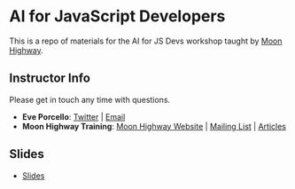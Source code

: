 # AI for JavaScript Developers

This is a repo of materials for the AI for JS Devs workshop taught by [Moon Highway](https://moonhighway.com).

## Instructor Info

Please get in touch any time with questions.

- **Eve Porcello**: [Twitter](https://twitter.com/eveporcello) | [Email](mailto:eve@moonhighway.com)
- **Moon Highway Training**: [Moon Highway Website](https://www.moonhighway.com) | [Mailing List](http://bit.ly/moonhighway) | [Articles](https://www.moonhighway.com/articles)

## Slides

- [Slides](https://www.canva.com/design/DAF1rISC47s/aaqizoJ3D1O4uDtqhbLy0A/view?utm_content=DAF1rISC47s&utm_campaign=designshare&utm_medium=link&utm_source=editor)

